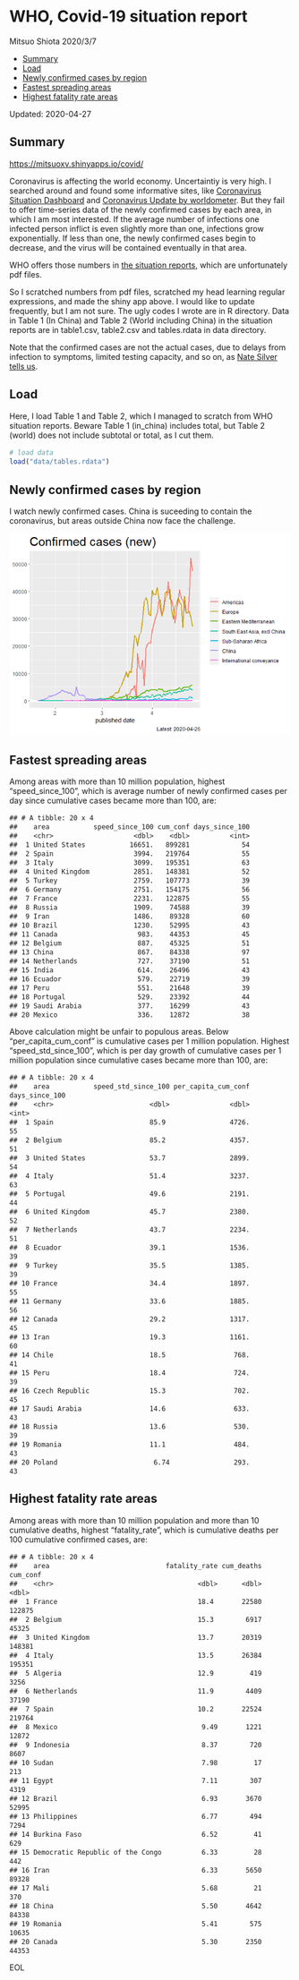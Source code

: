 WHO, Covid-19 situation report
================
Mitsuo Shiota
2020/3/7

  - [Summary](#summary)
  - [Load](#load)
  - [Newly confirmed cases by region](#newly-confirmed-cases-by-region)
  - [Fastest spreading areas](#fastest-spreading-areas)
  - [Highest fatality rate areas](#highest-fatality-rate-areas)

Updated: 2020-04-27

## Summary

<https://mitsuoxv.shinyapps.io/covid/>

Coronavirus is affecting the world economy. Uncertaintiy is very high. I
searched around and found some informative sites, like [Coronavirus
Situation
Dashboard](https://who.maps.arcgis.com/apps/opsdashboard/index.html#/c88e37cfc43b4ed3baf977d77e4a0667)
and [Coronavirus Update by
worldometer](https://www.worldometers.info/coronavirus/). But they fail
to offer time-series data of the newly confirmed cases by each area, in
which I am most interested. If the average number of infections one
infected person inflict is even slightly more than one, infections grow
exponentially. If less than one, the newly confirmed cases begin to
decrease, and the virus will be contained eventually in that area.

WHO offers those numbers in [the situation
reports](https://www.who.int/emergencies/diseases/novel-coronavirus-2019/situation-reports/),
which are unfortunately pdf files.

So I scratched numbers from pdf files, scratched my head learning
regular expressions, and made the shiny app above. I would like to
update frequently, but I am not sure. The ugly codes I wrote are in R
directory. Data in Table 1 (In China) and Table 2 (World including
China) in the situation reports are in table1.csv, table2.csv and
tables.rdata in data directory.

Note that the confirmed cases are not the actual cases, due to delays
from infection to symptoms, limited testing capacity, and so on, as
[Nate Silver tells
us](https://fivethirtyeight.com/features/coronavirus-case-counts-are-meaningless/).

## Load

Here, I load Table 1 and Table 2, which I managed to scratch from WHO
situation reports. Beware Table 1 (in\_china) includes total, but Table
2 (world) does not include subtotal or total, as I cut them.

``` r
# load data
load("data/tables.rdata")
```

## Newly confirmed cases by region

I watch newly confirmed cases. China is suceeding to contain the
coronavirus, but areas outside China now face the challenge.

![](README_files/figure-gfm/chart-1.png)<!-- -->

## Fastest spreading areas

Among areas with more than 10 million population, highest
“speed\_since\_100”, which is average number of newly confirmed cases
per day since cumulative cases became more than 100, are:

    ## # A tibble: 20 x 4
    ##    area           speed_since_100 cum_conf days_since_100
    ##    <chr>                    <dbl>    <dbl>          <int>
    ##  1 United States           16651.   899281             54
    ##  2 Spain                    3994.   219764             55
    ##  3 Italy                    3099.   195351             63
    ##  4 United Kingdom           2851.   148381             52
    ##  5 Turkey                   2759.   107773             39
    ##  6 Germany                  2751.   154175             56
    ##  7 France                   2231.   122875             55
    ##  8 Russia                   1909.    74588             39
    ##  9 Iran                     1486.    89328             60
    ## 10 Brazil                   1230.    52995             43
    ## 11 Canada                    983.    44353             45
    ## 12 Belgium                   887.    45325             51
    ## 13 China                     867.    84338             97
    ## 14 Netherlands               727.    37190             51
    ## 15 India                     614.    26496             43
    ## 16 Ecuador                   579.    22719             39
    ## 17 Peru                      551.    21648             39
    ## 18 Portugal                  529.    23392             44
    ## 19 Saudi Arabia              377.    16299             43
    ## 20 Mexico                    336.    12872             38

Above calculation might be unfair to populous areas. Below
“per\_capita\_cum\_conf” is cumulative cases per 1 million population.
Highest “speed\_std\_since\_100”, which is per day growth of cumulative
cases per 1 million population since cumulative cases became more than
100, are:

    ## # A tibble: 20 x 4
    ##    area           speed_std_since_100 per_capita_cum_conf days_since_100
    ##    <chr>                        <dbl>               <dbl>          <int>
    ##  1 Spain                        85.9                4726.             55
    ##  2 Belgium                      85.2                4357.             51
    ##  3 United States                53.7                2899.             54
    ##  4 Italy                        51.4                3237.             63
    ##  5 Portugal                     49.6                2191.             44
    ##  6 United Kingdom               45.7                2380.             52
    ##  7 Netherlands                  43.7                2234.             51
    ##  8 Ecuador                      39.1                1536.             39
    ##  9 Turkey                       35.5                1385.             39
    ## 10 France                       34.4                1897.             55
    ## 11 Germany                      33.6                1885.             56
    ## 12 Canada                       29.2                1317.             45
    ## 13 Iran                         19.3                1161.             60
    ## 14 Chile                        18.5                 768.             41
    ## 15 Peru                         18.4                 724.             39
    ## 16 Czech Republic               15.3                 702.             45
    ## 17 Saudi Arabia                 14.6                 633.             43
    ## 18 Russia                       13.6                 530.             39
    ## 19 Romania                      11.1                 484.             43
    ## 20 Poland                        6.74                293.             43

## Highest fatality rate areas

Among areas with more than 10 million population and more than 10
cumulative deaths, highest “fatality\_rate”, which is cumulative deaths
per 100 cumulative confirmed cases, are:

    ## # A tibble: 20 x 4
    ##    area                             fatality_rate cum_deaths cum_conf
    ##    <chr>                                    <dbl>      <dbl>    <dbl>
    ##  1 France                                   18.4       22580   122875
    ##  2 Belgium                                  15.3        6917    45325
    ##  3 United Kingdom                           13.7       20319   148381
    ##  4 Italy                                    13.5       26384   195351
    ##  5 Algeria                                  12.9         419     3256
    ##  6 Netherlands                              11.9        4409    37190
    ##  7 Spain                                    10.2       22524   219764
    ##  8 Mexico                                    9.49       1221    12872
    ##  9 Indonesia                                 8.37        720     8607
    ## 10 Sudan                                     7.98         17      213
    ## 11 Egypt                                     7.11        307     4319
    ## 12 Brazil                                    6.93       3670    52995
    ## 13 Philippines                               6.77        494     7294
    ## 14 Burkina Faso                              6.52         41      629
    ## 15 Democratic Republic of the Congo          6.33         28      442
    ## 16 Iran                                      6.33       5650    89328
    ## 17 Mali                                      5.68         21      370
    ## 18 China                                     5.50       4642    84338
    ## 19 Romania                                   5.41        575    10635
    ## 20 Canada                                    5.30       2350    44353

EOL
